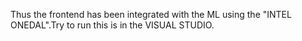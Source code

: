 Thus the frontend has been integrated with the ML using the "INTEL ONEDAL".Try to run this is in the VISUAL STUDIO.
